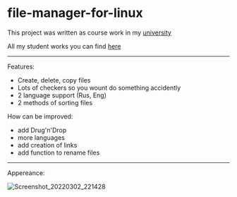 # file-manager-for-linux

This project was written as course work in my [university](https://www.bsuir.by/en/)

All my student works you can find [here](https://github.com/raik199x/BSUIR-labs)

---

Features:
  * Create, delete, copy files
  * Lots of checkers so you wount do something accidently
  * 2 language support (Rus, Eng)
  * 2 methods of sorting files

How can be improved:
  * add Drug'n'Drop
  * more languages
  * add creation of links
  * add function to rename files

---

Appereance:

![Screenshot_20220302_221428](https://user-images.githubusercontent.com/70070040/156432280-e364e93b-75b8-449a-bf0f-b804ff39ab98.png)

